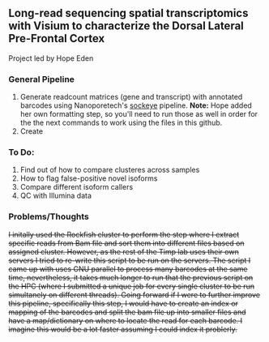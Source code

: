 ## Long-read sequencing spatial transcriptomics with Visium to characterize the Dorsal Lateral Pre-Frontal Cortex
Project led by Hope Eden 

### General Pipeline
1. Generate readcount matrices (gene and transcript) with annotated barcodes using Nanoporetech's [sockeye](https://github.com/nanoporetech/sockeye) pipeline. **Note:** Hope added her own formatting step, so you'll need to run those as well in order for the the next commands to work using the files in this github.
2. Create

### To Do:
1. Find out of how to compare clusteres across samples
2. How to flag false-positive novel isoforms
3. Compare different isoform callers
4. QC with Illumina data

### Problems/Thoughts
~~I initally used the Rockfish cluster to perform the step where I extract specific reads from Bam file and sort them into different files based on assigned cluster. 
However, as the rest of the Timp lab uses their own servers I tried to re-write this script to be run on the servers. The script I came up with uses GNU parallel to 
process many barcodes at the same time, nevertheless, it takes much longer to run that the previous script on the HPC (where I submitted a unique job for every single cluster 
to be run simultanely on different threads). Going forward if I were to further improve this pipeline, specifically this step, I would have to create an index or 
mapping of the barcodes and split the bam file up into smaller files and have a map/dictionary on where to locate the read for each barcode. I imagine this would be a lot faster 
assuming I could index it problerly.~~
